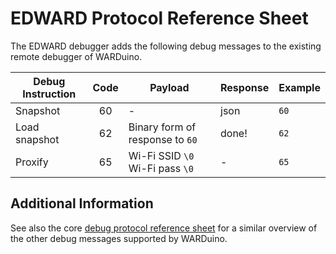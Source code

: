 # EDWARD Protocol Reference Sheet

The EDWARD debugger adds the following debug messages to the existing remote debugger of WARDuino.

| Debug Instruction     | Code | Payload                         | Response      | Example            |
|-----------------------|:----:|---------------------------------|---------------|--------------------|
| Snapshot              |  60  | -                               | json          | `60`               |
| Load snapshot         |  62  | Binary form of response to `60` | done!         | `62`               |
| Proxify               |  65  | Wi-Fi SSID `\0` Wi-Fi pass `\0` | -             | `65`               |

## Additional Information

See also the core [debug protocol reference sheet](/reference/debug-protocol) for a similar overview of the other debug messages supported by WARDuino.

